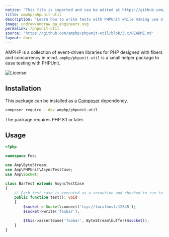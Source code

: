 ```yaml
---
notice: 'This file is imported and can be edited at https://github.com/amphp/phpunit-util/blob/3.x/README.md'
title: amphp/phpunit-util
description: 'Learn how to write tests with PHPUnit while making use of timeouts and minimum runtimes.'
image: undraw/undraw_qa_engineers.svg
permalink: /phpunit-util
source: 'https://github.com/amphp/phpunit-util/blob/3.x/README.md'
layout: docs
---
```

AMPHP is a collection of event-driven libraries for PHP designed with fibers and concurrency in mind.
`amphp/phpunit-util` is a small helper package to ease testing with PHPUnit.

![License](https://img.shields.io/badge/license-MIT-blue.svg?style=flat-square)

## Installation

This package can be installed as a [Composer](https://getcomposer.org/) dependency.

```bash
composer require --dev amphp/phpunit-util
```

The package requires PHP 8.1 or later.

## Usage

```php
<?php

namespace Foo;

use Amp\ByteStream;
use Amp\PHPUnit\AsyncTestCase;
use Amp\Socket;

class BarTest extends AsyncTestCase
{
    // Each test case is executed as a coroutine and checked to run to completion
    public function test(): void
    {
        $socket = Socket\connect('tcp://localhost:12345');
        $socket->write('foobar');

        $this->assertSame('foobar', ByteStream\buffer($socket));
    }
}
```
